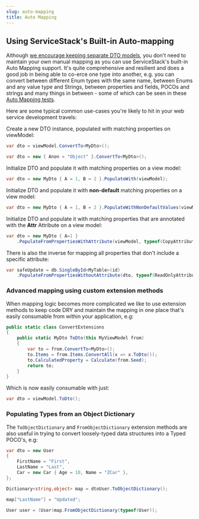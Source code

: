 ```yaml
---
slug: auto-mapping
title: Auto Mapping
---
```


## Using ServiceStack's Built-in Auto-mapping

Although [we encourage keeping separate DTO models](http://stackoverflow.com/a/15369736/85785), you don't need to maintain your own manual mapping as you can use ServiceStack's built-in Auto Mapping support. It's quite comprehensive and resilient and does a good job in being able to co-erce one type into another, e.g. you can convert between different Enum types with the same name, between Enums and any value type and Strings, between properties and fields, POCOs and strings and many things in between - some of which can be seen in these [Auto Mapping tests](https://github.com/ServiceStack/ServiceStack.Text/blob/master/tests/ServiceStack.Text.Tests/AutoMappingTests.cs).

Here are some typical common use-cases you're likely to hit in your web service development travels:

Create a new DTO instance, populated with matching properties on viewModel:

```csharp
var dto = viewModel.ConvertTo<MyDto>();

var dto = new { Anon = "Object" }.ConvertTo<MyDto>();
```

Initialize DTO and populate it with matching properties on a view model:

```csharp
var dto = new MyDto { A = 1, B = 2 }.PopulateWith(viewModel);
```

Initialize DTO and populate it with **non-default** matching properties on a view model:

```csharp
var dto = new MyDto { A = 1, B = 2 }.PopulateWithNonDefaultValues(viewModel);
```

Initialize DTO and populate it with matching properties that are annotated with the **Attr** Attribute on a view model:

```csharp
var dto = new MyDto { A=1 }
    .PopulateFromPropertiesWithAttribute(viewModel, typeof(CopyAttribute));
```

There is also the inverse for mapping all properties that don't include a specific attribute:

```csharp
var safeUpdate = db.SingleById<MyTable>(id)
    .PopulateFromPropertiesWithoutAttribute(dto, typeof(ReadOnlyAttribute));
```

### Advanced mapping using custom extension methods

When mapping logic becomes more complicated we like to use extension methods to keep code DRY and maintain the mapping in one place that's easily consumable from within your application, e.g:

```csharp
public static class ConvertExtensions
{
    public static MyDto ToDto(this MyViewModel from)
    {
        var to = from.ConvertTo<MyDto>();
        to.Items = from.Items.ConvertAll(x => x.ToDto());
        to.CalculatedProperty = Calculate(from.Seed);
        return to;
    }
}
```

Which is now easily consumable with just:

```csharp
var dto = viewModel.ToDto();
```

### Populating Types from an Object Dictionary

The `ToObjectDictionary` and `FromObjectDictionary` extension methods are also useful in trying to convert loosely-typed data structures into a Typed POCO's, e.g:

```csharp
var dto = new User
{
    FirstName = "First",
    LastName = "Last",
    Car = new Car { Age = 10, Name = "ZCar" },
};

Dictionary<string,object> map = dtoUser.ToObjectDictionary();

map["LastName"] = "Updated";

User user = (User)map.FromObjectDictionary(typeof(User));
```


  [1]: http://martinfowler.com/eaaCatalog/dataTransferObject.html
  [2]: http://msdn.microsoft.com/en-us/library/ff649585.aspx
  [3]: http://www.palmmedia.de/Blog/2011/8/30/ioc-container-benchmark-performance-comparison
  [4]: /clients-overview
  [5]: http://ayende.com/blog/4769/code-review-guidelines-avoid-inheritance-for-properties
  [6]: https://github.com/AutoMapper/AutoMapper